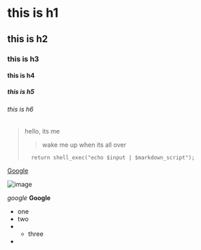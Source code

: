 # this is h1
## this is h2
### this is h3
#### this is h4
##### this is h5
###### this is h6

> hello, its me
> > wake me up when its all over
>
>		return shell_exec("echo $input | $markdown_script");
>

[Google][]

[Google]:	https://www.google.co.in 	"google"
[foo]: http://example.com/  "Optional Title Here"

![image](https://www.google.co.in/images/branding/googlelogo/1x/googlelogo_color_272x92dp.png)

*google*
**Google**

- one
- two
- 	- three
- 	
